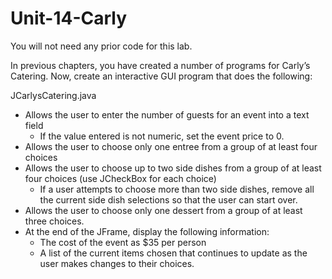 # Unit-14-Carly

You will not need any prior code for this lab.

In previous chapters, you have created a number of programs for Carly’s Catering. Now, create an interactive GUI program that does the following:

JCarlysCatering.java
- Allows the user to enter the number of guests for an event into a text field
  - If the value entered is not numeric, set the event price to 0. 
- Allows the user to choose only one entree from a group of at least four choices
- Allows the user to choose up to two side dishes from a group of at least four choices (use JCheckBox for each choice)
  - If a user attempts to choose more than two side dishes, remove all the current side dish selections so that the user can start over. 
- Allows the user to choose only one dessert from a group of at least three choices. 
- At the end of the JFrame, display the following information:
  - The cost of the event as $35 per person
  - A list of the current items chosen that continues to update as the user makes changes to their choices. 
